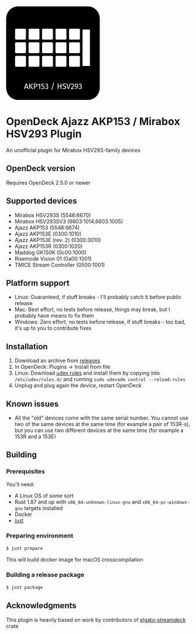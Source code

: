 ![Plugin Icon](assets/icon.png)

# OpenDeck Ajazz AKP153 / Mirabox HSV293 Plugin

An unofficial plugin for Mirabox HSV293-family devices

## OpenDeck version

Requires OpenDeck 2.5.0 or newer

## Supported devices

- Mirabox HSV293S (5548:6670)
- Mirabox HSV293SV3 (6603:1014,6603:1005)
- Ajazz AKP153 (5548:6674)
- Ajazz AKP153E (0300:1010)
- Ajazz AKP153E (rev. 2) (0300:3010)
- Ajazz AKP153R (0300:1020)
- Maddog GK150K (0c00:1000)
- Risemode Vision 01 (0a00:1001)
- TMICE Stream Controller (0500:1001)

## Platform support

- Linux: Guaranteed, if stuff breaks - I'll probably catch it before public release
- Mac: Best effort, no tests before release, things may break, but I probably have means to fix them
- Windows: Zero effort, no tests before release, if stuff breaks - too bad, it's up to you to contribute fixes

## Installation

1. Download an archive from [releases](https://github.com/4ndv/opendeck-akp153/releases)
2. In OpenDeck: Plugins -> Install from file
3. Linux: Download [udev rules](./40-opendeck-akp153.rules) and install them by copying into `/etc/udev/rules.d/` and running `sudo udevadm control --reload-rules`
4. Unplug and plug again the device, restart OpenDeck

## Known issues

- All the "old" devices come with the same serial number. You cannot use two of the same devices at the same time (for example a pair of 153R-s), but you can use two different devices at the same time (for example a 153R and a 153E)

## Building

### Prerequisites

You'll need:

- A Linux OS of some sort
- Rust 1.87 and up with `x86_64-unknown-linux-gnu` and `x86_64-pc-windows-gnu` targets installed
- Docker
- [just](https://just.systems)

### Preparing environment

```sh
$ just prepare
```

This will build docker image for macOS crosscompilation

### Building a release package

```sh
$ just package
```

## Acknowledgments

This plugin is heavily based on work by contributors of [elgato-streamdeck](https://github.com/streamduck-org/elgato-streamdeck) crate
